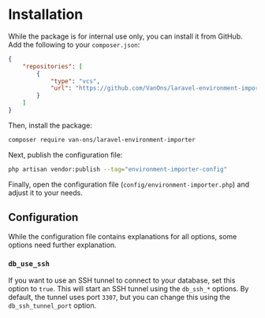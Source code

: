 # Installation

While the package is for internal use only, you can install it from GitHub. Add the following to your `composer.json`:

```json
{
    "repositories": [
        {
            "type": "vcs",
            "url": "https://github.com/VanOns/laravel-environment-importer"
        }
    ]
}
```

Then, install the package:

```bash
composer require van-ons/laravel-environment-importer
```

Next, publish the configuration file:

```bash
php artisan vendor:publish --tag="environment-importer-config"
```

Finally, open the configuration file (`config/environment-importer.php`) and adjust it to your needs.

## Configuration

While the configuration file contains explanations for all options, some options need further explanation.

### `db_use_ssh`

If you want to use an SSH tunnel to connect to your database, set this option to `true`. This will start an SSH tunnel
using the `db_ssh_*` options. By default, the tunnel uses port `3307`, but you can change this using the `db_ssh_tunnel_port` option.
